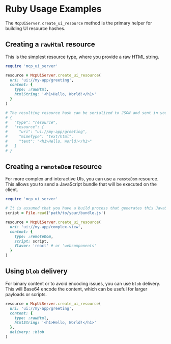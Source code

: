# Ruby Usage Examples

The `McpUiServer.create_ui_resource` method is the primary helper for building UI resource hashes.

## Creating a `rawHtml` resource

This is the simplest resource type, where you provide a raw HTML string.

```ruby
require 'mcp_ui_server'

resource = McpUiServer.create_ui_resource(
  uri: 'ui://my-app/greeting',
  content: {
    type: :rawHtml,
    htmlString: '<h1>Hello, World!</h1>'
  }
)

# The resulting resource hash can be serialized to JSON and sent in your API response.
# {
#   "type": "resource",
#   "resource": {
#     "uri": "ui://my-app/greeting",
#     "mimeType": "text/html",
#     "text": "<h1>Hello, World!</h1>"
#   }
# }
```

## Creating a `remoteDom` resource

For more complex and interactive UIs, you can use a `remoteDom` resource. This allows you to send a JavaScript bundle that will be executed on the client.

```ruby
require 'mcp_ui_server'

# It is assumed that you have a build process that generates this JavaScript bundle.
script = File.read('path/to/your/bundle.js')

resource = McpUiServer.create_ui_resource(
  uri: 'ui://my-app/complex-view',
  content: {
    type: :remoteDom,
    script: script,
    flavor: 'react' # or 'webcomponents'
  }
)
```

## Using `blob` delivery

For binary content or to avoid encoding issues, you can use `blob` delivery. This will Base64 encode the content, which can be useful for larger payloads or scripts.

```ruby
resource = McpUiServer.create_ui_resource(
  uri: 'ui://my-app/greeting',
  content: {
    type: :rawHtml,
    htmlString: '<h1>Hello, World!</h1>'
  },
  delivery: :blob
)
``` 